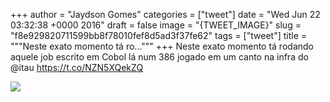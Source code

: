 
+++
author = "Jaydson Gomes"
categories = ["tweet"]
date = "Wed Jun 22 03:32:38 +0000 2016"
draft = false
image = "{TWEET_IMAGE}"
slug = "f8e929820711599bb8f78010fef8d5ad3f37fe62"
tags = ["tweet"]
title = """Neste exato momento tá ro..."""
+++
Neste exato momento tá rodando aquele job escrito em Cobol lá num 386 jogado em um canto na infra do @itau https://t.co/NZN5XQekZQ

![](/images/tweet-media/745459454334771202-ClhnPsrWEAAhAD-.jpg)